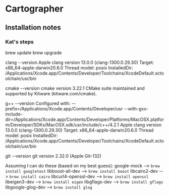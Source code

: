 # Cartographer

## Installation notes

### Kat's steps
brew update
brew upgrade

clang --version
Apple clang version 13.0.0 (clang-1300.0.29.30)
Target: x86_64-apple-darwin20.6.0
Thread model: posix
InstalledDir: /Applications/Xcode.app/Contents/Developer/Toolchains/XcodeDefault.xctoolchain/usr/bin

cmake --version
cmake version 3.22.1
CMake suite maintained and supported by Kitware (kitware.com/cmake).

g++ --version
Configured with: --prefix=/Applications/Xcode.app/Contents/Developer/usr --with-gxx-include-dir=/Applications/Xcode.app/Contents/Developer/Platforms/MacOSX.platform/Developer/SDKs/MacOSX.sdk/usr/include/c++/4.2.1
Apple clang version 13.0.0 (clang-1300.0.29.30)
Target: x86_64-apple-darwin20.6.0
Thread model: posix
InstalledDir: /Applications/Xcode.app/Contents/Developer/Toolchains/XcodeDefault.xctoolchain/usr/bin

git --version 
git version 2.32.0 (Apple Git-132)

Assuming I can do these (based on my best guess):
google-mock --> `brew install googletest`
libboost-all-dev --> `brew install boost`
libcairo2-dev --> `brew install cairo`
libcurl4-openssl-dev --> `brew install openssl`
libeigen3-dev -->  `brew install eigen`
libgflags-dev --> `brew install gflags`
libgoogle-glog-dev --> `brew install glog`
